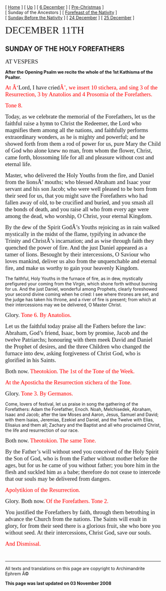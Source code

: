\[ [Home](index.md) \] \[ [Up](dec-int.md) \] \[ [6 December](6_december.md) \] \[ [Pre-Christmas](pre-christmas.md) \] \[ Sunday of the Ancestors \] \[ [Forefeast of the Nativity](forefeas.md) \] \[ [Sunday Before the Nativity](sunbefnat.md) \] \[ [24 December](24dec.md) \] \[ [25 December](25dec.md) \]

<span style="font-size:24.0pt;mso-bidi-font-size:10.0pt;font-family:&quot;Book Antiqua&quot;">DECEMBER 11TH</span>

SUNDAY OF THE HOLY FOREFATHERS
------------------------------

<span style="font-size:14.0pt;mso-bidi-font-size:10.0pt;font-family:&quot;Book Antiqua&quot;">AT VESPERS</span>

**After the Opening Psalm we recite the whole of the 1st Kathisma of the Psalter.**

<span style="font-size:14.0pt;
mso-bidi-font-size:10.0pt;font-family:&quot;Book Antiqua&quot;;color:red">At Â‘</span><span style="font-size:14.0pt;mso-bidi-font-size:10.0pt;font-family:&quot;Book Antiqua&quot;">Lord, I have cried<span style="color:red">Â’, we insert 10 stichera, and sing 3 of the Resurrection, 3 by Anatolios and 4 Prosomia of the Forefathers.</span></span>

<span style="font-size:14.0pt;mso-bidi-font-size:10.0pt;font-family:&quot;Book Antiqua&quot;;
color:red">Tone 8. </span>

<span style="font-size:14.0pt;
mso-bidi-font-size:10.0pt;font-family:&quot;Book Antiqua&quot;">Today, as we celebrate the memorial of the Forefathers, let us the faithful raise a hymn to Christ the Redeemer, the Lord who magnifies them among all the nations, and faithfully performs extraordinary wonders, as he is mighty and powerful; and he showed forth from them a rod of power for us, pure Mary the Child of God who alone knew no man, from whom the flower, Christ, came forth, blossoming life for all and pleasure without cost and eternal life.</span>

<span style="font-size:14.0pt;
mso-bidi-font-size:10.0pt;font-family:&quot;Book Antiqua&quot;">Master, who delivered the Holy Youths from the fire, and Daniel from the lionsÂ’ mouths; who blessed Abraham and Isaac your servant and his son Jacob; who were well pleased to be born from their seed for us, that you might save the Forefathers who had fallen away of old, to be crucified and buried, and you smash all the bonds of death, and you raise all who from every age were among the dead, who worship, O Christ, your eternal Kingdom.</span>

<span style="font-size:14.0pt;
mso-bidi-font-size:10.0pt;font-family:&quot;Book Antiqua&quot;">By the dew of the Spirit GodÂ’s Youths rejoicing as in rain walked mystically in the midst of the flame, typifying in advance the Trinity and ChristÂ’s incarnation; and as wise through faith they quenched the power of fire. And the just Daniel appeared as a tamer of lions. Besought by their intercessions, O Saviour who loves mankind, deliver us also from the unquenchable and eternal fire, and make us worthy to gain your heavenly Kingdom.</span>

The faithful, Holy Youths in the furnace of fire, as in dew, mystically prefigured your coming from the Virgin, which shone forth without burning for us. And the just Daniel, wonderful among Prophets, clearly foreshowed your second divine coming when he cried: I see where thrones are set, and the judge has taken his throne, and a river of fire is present; from which at their intercessions may we be delivered, O Master Christ.

<span style="font-size:14.0pt;mso-bidi-font-size:10.0pt;font-family:&quot;Book Antiqua&quot;">Glory. <span style="color:red">Tone 6. By Anatolios.</span></span>

<span style="font-size:14.0pt;
mso-bidi-font-size:10.0pt;font-family:&quot;Book Antiqua&quot;">Let us the faithful today praise all the Fathers before the law: Abraham, God’s friend, Isaac, born by promise, Jacob and the twelve Patriarchs; honouring with them meek David and Daniel the Prophet of desires, and the three Children who changed the furnace into dew, asking forgiveness of Christ God, who is glorified in his Saints.</span>

<span style="font-size:14.0pt;mso-bidi-font-size:10.0pt;font-family:&quot;Book Antiqua&quot;">Both now. <span style="color:red">Theotokion. The 1st of the Tone of the Week.</span></span>

<span style="font-size:14.0pt;mso-bidi-font-size:10.0pt;font-family:&quot;Book Antiqua&quot;;
color:red">At the Aposticha the Resurrection stichera of the Tone.</span>

<span style="font-size:14.0pt;mso-bidi-font-size:10.0pt;font-family:&quot;Book Antiqua&quot;">Glory. <span style="color:red">Tone 3. By Germanos.</span></span>

Come, lovers of festival, let us praise in song the gathering of the Forefathers: Adam the Forefather, Enoch. Noah, Melchisedek, Abraham, Isaac and Jacob; after the law Moses and Aaron, Jesus, Samuel and David; with them Isaias, Jeremias, Ezekiel and Daniel, and the Twelve with Elias, Elisaius and them all; Zachary and the Baptist and all who proclaimed Christ, the life and resurrection of our race.

<span style="font-size:14.0pt;mso-bidi-font-size:10.0pt;font-family:&quot;Book Antiqua&quot;">Both now. <span style="color:red">Theotokion. The same Tone.</span></span>

<span style="font-size:14.0pt;
mso-bidi-font-size:10.0pt;font-family:&quot;Book Antiqua&quot;">By the Father’s will without seed you conceived of the Holy Spirit the Son of God, who is from the Father without mother before the ages, but for us he came of you without father; you bore him in the flesh and suckled him as a babe; therefore do not cease to intercede that our souls may be delivered from dangers.</span>

<span style="font-size:14.0pt;mso-bidi-font-size:10.0pt;font-family:&quot;Book Antiqua&quot;;
color:red">Apolytikion of the Resurrection.</span>

<span style="font-size:14.0pt;mso-bidi-font-size:10.0pt;font-family:&quot;Book Antiqua&quot;">Glory. Both now. <span style="color:red">Of the Forefathers. Tone 2.</span></span>

<span style="font-size:14.0pt;
mso-bidi-font-size:10.0pt;font-family:&quot;Book Antiqua&quot;">You justified the Forefathers by faith, through them betrothing in advance the Church from the nations. The Saints will exult in glory, for from their seed there is a glorious fruit, she who bore you without seed. At their intercessions, Christ God, save our souls.</span>

<span style="font-size:14.0pt;mso-bidi-font-size:10.0pt;font-family:&quot;Book Antiqua&quot;;
color:red">And Dismissal.</span>

 

------------------------------------------------------------------------

All texts and translations on this page are copyright to
Archimandrite Ephrem Â©

**This page was last updated on 03 November 2008**
